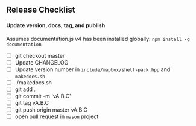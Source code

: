 ## Release Checklist

#### Update version, docs, tag, and publish

Assumes documentation.js v4 has been installed globally:
`npm install -g documentation`

- [ ] git checkout master
- [ ] Update CHANGELOG
- [ ] Update version number in `include/mapbox/shelf-pack.hpp` and `makedocs.sh`
- [ ] ./makedocs.sh
- [ ] git add .
- [ ] git commit -m 'vA.B.C'
- [ ] git tag vA.B.C
- [ ] git push origin master vA.B.C
- [ ] open pull request in `mason` project
